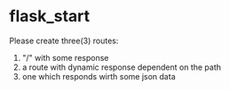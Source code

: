 # flask_start

Please create three(3) routes:
1. "/" with some response
2. a route with dynamic response dependent on the path
3. one which responds wirth some json data



